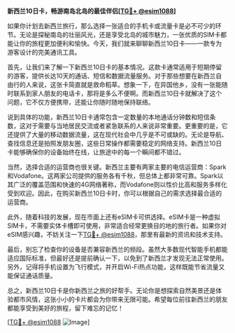 **新西兰10日卡，畅游南岛北岛的最佳伴侣[[TG💪+ @esim1088](https://t.me/s/esim1088)]**

如果你计划去新西兰旅行，那么选择一张适合的手机卡或流量卡是必不可少的环节。无论是探秘南岛的壮丽风光，还是享受北岛的城市魅力，一张优质的SIM卡都能让你的旅程更加便利和愉快。今天，我们就来聊聊新西兰10日卡——一款专为游客设计的完美通讯工具。

首先，让我们来了解一下新西兰10日卡的基本情况。这款卡通常适用于短期停留的游客，提供长达10天的通话、短信和数据流量服务。对于那些想要在新西兰自由行的人来说，这张卡简直就是救命稻草。想象一下，在异国他乡，没有一张能随时联系到家人朋友的电话卡，那将是多么不便啊。而新西兰10日卡就解决了这个问题，它不仅方便携带，还能让你随时随地保持联络。

说到具体的功能，新西兰10日卡通常包含一定数量的本地通话分钟数和短信条数，这对于需要与当地居民交流或者紧急联系的人来说非常重要。更重要的是，它还提供了大量的移动数据流量，这在现代社会中几乎是不可或缺的。无论是导航、查找信息还是拍照发朋友圈，这些日常操作都需要稳定的网络支持。新西兰10日卡能够确保你的设备始终在线，让旅途中的每一个瞬间都不错过。

当然，选择合适的运营商也很关键。新西兰主要有两家主要的电信运营商：Spark和Vodafone。这两家公司提供的服务各有千秋，但总体上都非常可靠。Spark以其广泛的覆盖范围和快速的4G网络著称，而Vodafone则以性价比高和服务多样化受到欢迎。因此，在购买新西兰10日卡时，你可以根据自己的需求选择最合适的运营商。

此外，随着科技的发展，现在市面上还有eSIM卡可供选择。eSIM卡是一种虚拟SIM卡，不需要实体卡槽即可使用，非常适合经常更换目的地的旅行者。如果你对eSIM感兴趣，不妨关注一下[TG💪+ @esim1088](https://t.me/s/esim1088)，那里有最新的资讯和技术支持。

最后，别忘了检查你的设备是否兼容新西兰的频段。虽然大多数现代智能手机都能适应国际标准，但最好还是提前确认一下，以免到了新西兰才发现无法正常使用。另外，记得将手机设置为飞行模式，并开启Wi-Fi热点功能，这样既能节省流量又能保证通话质量。

总之，新西兰10日卡是你新西兰之旅的好帮手。无论你是想探索自然美景还是体验都市风情，这张小小的卡片都会为你带来无限可能。希望每位前往新西兰的朋友都能享受到美好的旅程，留下难忘的记忆！

[[TG💪+ @esim1088](https://t.me/s/esim1088) ![Image](https://i.postimg.cc/4NQfJmqS/Snipaste-2025-05-13-00-14-12.png)]